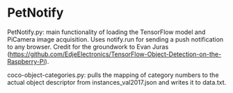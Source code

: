 # PetNotify

PetNotify.py: main functionality of loading the TensorFlow model and PiCamera image acquisition. Uses notify.run for sending a push notification to any browser. Credit for the groundwork to Evan Juras (https://github.com/EdjeElectronics/TensorFlow-Object-Detection-on-the-Raspberry-Pi).

coco-object-categories.py: pulls the mapping of category numbers to the actual object descriptor from instances_val2017.json and writes it to data.txt.
